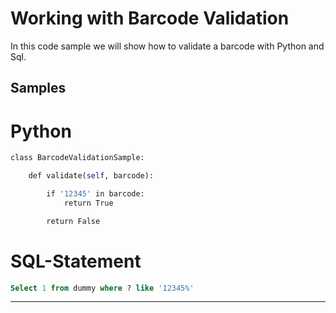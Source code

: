 # Working with Barcode Validation

In this code sample we will show how to validate a barcode with Python and Sql.

## Samples


# Python

```python
class BarcodeValidationSample: 

    def validate(self, barcode): 

        if '12345' in barcode: 
            return True 

        return False  
```

# SQL-Statement
```sql
Select 1 from dummy where ? like '12345%' 
```
***
